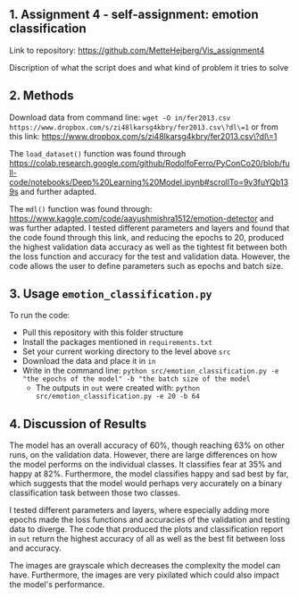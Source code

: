 ## 1. Assignment 4 - self-assignment: emotion classification 
Link to repository: https://github.com/MetteHejberg/Vis_assignment4

Discription of what the script does and what kind of problem it tries to solve 

## 2. Methods

Download data from command line: ```wget -O in/fer2013.csv https://www.dropbox.com/s/zi48lkarsg4kbry/fer2013.csv\?dl\=1```
or from this link: https://www.dropbox.com/s/zi48lkarsg4kbry/fer2013.csv\?dl\=1

The ```load_dataset()``` function was found through https://colab.research.google.com/github/RodolfoFerro/PyConCo20/blob/full-code/notebooks/Deep%20Learning%20Model.ipynb#scrollTo=9v3fuYQb139s and further adapted. 

The ```mdl()``` function was found through: https://www.kaggle.com/code/aayushmishra1512/emotion-detector and was further adapted. I tested different parameters and layers and found that the code found through this link, and reducing the epochs to 20, produced the highest validation data accuracy as well as the tightest fit between both the loss function and accuracy for the test and validation data. However, the code allows the user to define parameters such as epochs and batch size. 

## 3. Usage ```emotion_classification.py```
To run the code:
- Pull this repository with this folder structure
- Install the packages mentioned in ```requirements.txt```
- Set your current working directory to the level above ```src```
- Download the data and place it in ```in```
- Write in the command line: ```python src/emotion_classification.py -e "the epochs of the model" -b "the batch size of the model```
  - The outputs in ```out``` were created with: ```python src/emotion_classification.py -e 20 -b 64```

## 4. Discussion of Results 
The model has an overall accuracy of 60%, though reaching 63% on other runs, on the validation data. However, there are large differences on how the model performs on the individual classes. It classifies fear at 35% and happy at 82%. Furthermore, the model classifies happy and sad best by far, which suggests that the model would perhaps very accurately on a binary classification task between those two classes. 

I tested different parameters and layers, where especially adding more epochs made the loss functions and accuracies of the validation and testing data to diverge. The code that produced the plots and classification report in ```out``` return the highest accuracy of all as well as the best fit between loss and accuracy.

The images are grayscale which decreases the complexity the model can have. Furthermore, the images are very pixilated which could also impact the model's performance.
